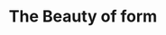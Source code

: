 ---
pid: VP6
title: The Beauty of form
location_transcription: in front of the water tower
zipcode: '19144'
outside_phl: 
neighborhood: Germantown
age: '8'
age_range: 6-13
instagram: 
image_file_name: VP_6.jpg
proposal_transcription: 
topic: Unknown
topic_summary: '0'
type: 
keywords_other: 
credit: Purple
image_labels: A house
twitter: 
facebook: 
permalink: "/monuments/vp6/"
layout: item-page
---